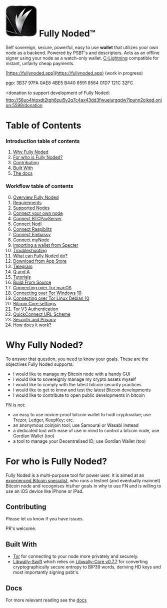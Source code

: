 


# <img src="./Images/fn_logo.png" alt="" width="100"/> Fully Noded™️

Self sovereign, secure, powerful, easy to use **wallet** that utilizes your own node as a backend. Powered by PSBT's and descriptors. Acts as an offline signer using your node as a watch-only wallet. [C-Lightning](https://github.com/ElementsProject/lightning) compatible for instant, unfairly cheap payments.

[https://fullynoded.app](https://fullynoded.app) (work in progress)

pgp: 3B37 97FA 0AE8 4BE5 B440 6591 8564 01D7 121C 32FC

⚡️donation to support development of Fully Noded:<br/>
http://56uo4htoxdt2tgh6zui5v2q7c4ax43dd3fwueiurgqdw7lpunn2cikqd.onion:5599/donation

# Table of Contents

### Introduction table of contents
1. [Why Fully Noded](#Why-Fully-Noded)
2. [For who is Fully Noded?](#For-who-is-Fully-N-oded?)
3. [Contributing](#contributing)
4. [Built With](#built-with)
5. [The docs](#docs)
### Workflow table of contents
0. [Overview Fully Noded](./Overview.md)
1. [Requirements](./Howto.md#requirements)
2. [Supported Nodes](./Connect-node.md#supported-nodes)
3. [Connect your own node](./Connect-node.md#connect-your-own-node)
4. [Connect BTCPayServer](./Connect-node.md#connect-btcpayserver)
5. [Connect Nodl](./Connect-node.md#connect-nodl)
6. [Connect Raspiblitz](./Connect-node.md#connect-raspiblitz)
7. [Connect Embassy](./Connect-node.md#connect-embassy)
8. [Connect myNode](./Connect-node.md#connect-mynode)
9. [Importing a wallet from Specter](./Connect-node.md#importing-a-wallet-from-specter)
10. [Troubleshooting](./Connect-node.md#troubleshooting)
11. [What can Fully Noded do?](./Howto.md#what-can-fully-noded-do)
12. [Download from App Store](./Howto.md#download-from-app-store)
13. [Telegram](./Howto.md#telegram)
14. [Q and A](./Howto.md#q-and-a)
15. [Tutorials](./Howto.md#tutorials)
16. [Build From Source](./Howto.md#build-from-source)
17. [Connecting over Tor macOS](./Tor.md#connecting-over-tor-macos)
18. [Connecting over Tor Windows 10](./Tor.md#connecting-over-tor-windows-10)
19. [Connecting over Tor Linux Debian 10](./Tor.md#connecting-over-tor-linux-debian-10)
20. [Bitcoin Core settings](./Howto.md#bitcoin-core-settings)
21. [Tor V3 Authentication](./Authentication.md#tor-v3-authentication)
22. [QuickConnect URL Scheme](./Authentication.md#quickconnect-url-scheme)
23. [Security and Privacy](./Authentication.md#security-and-privacy)
24. [How does it work?](./Howto.md#how-does-it-work)

# Why Fully Noded?

To answer that question, you need to know your goals. These are the objectives Fully Noded supports:

  - I would like to manage my Bitcoin node with a handy GUI
  - I would like to sovereignly manage my crypto assets myself
  - I would like to comply with the latest bitcoin security practices 
  - I would like to get to know and test the latest Bitcoin developments
  - I would like to contribute to open public developments in bitcoin

 FN is not:

 - an easy to use novice-proof bitcoin wallet to hodl cryptovalue; use Trezor, Ledger, KeepKey; etc. 
 - an anonymous coinjoin tool; use Samourai or Wasabi instead
 - a dedicated tool with ease of use in mind to control a bitcoin node, use Gordian Wallet (too)
 - a tool to manage your Decentralised ID; use Gordian Wallet (too)

# For who is Fully Noded?

Fully Noded is a multi-purpose tool for power user. It is aimed at an [experienced Bitcoin specialist](#Personal-preparation), who runs a testnet (and eventually mainnet) Bitcoin node and recognises his/her goals in why to use FN and is willing to use an iOS device like iPhone or iPad.

## Contributing

Please let us know if you have issues.

PR's welcome.

## Built With

- [Tor](https://github.com/iCepa/Tor.framework) for connecting to your node more privately and securely.
- [Libwally-Swift](https://github.com/Fonta1n3/libwally-swift) which relies on [Libwally-Core v0.7.7](https://github.com/Fonta1n3/libwally-swift/tree/master/CLibWally/libwally-core) for converting cryptographically secure entropy to BIP39 words, deriving HD keys and most importantly signing psbt's.

## Docs

For more relevant reading see the [docs](./Docs)

